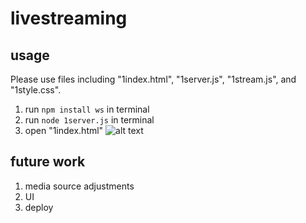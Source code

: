 # livestreaming

<!-- 0stream.js
```npm install peerjs``` -->
## usage
Please use files including "1index.html", "1server.js", "1stream.js", and "1style.css".
1. run ```npm install ws``` in terminal
2. run ```node 1server.js``` in terminal
3. open "1index.html"
![alt text](./asset/image/screenshot.jpg)

## future work
1. media source adjustments
2. UI
3. deploy